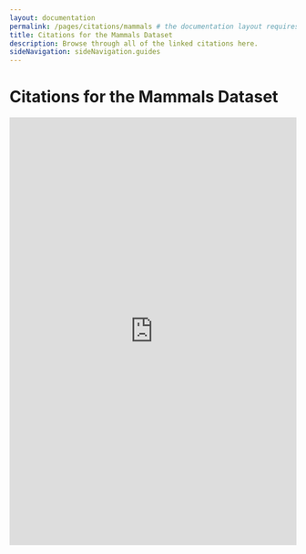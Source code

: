 ```yaml
---
layout: documentation
permalink: /pages/citations/mammals # the documentation layout requires you to fill the permalink for it to be highlighted in the side navigation
title: Citations for the Mammals Dataset
description: Browse through all of the linked citations here.
sideNavigation: sideNavigation.guides
---
```


# Citations for the Mammals Dataset

<iframe src="https://www.gbif.org/api/widgets/literature/latest?gbifDatasetKey=3ad882bb-cd21-4201-8b83-3684bfc6d830" scrolling="no" frameborder="0" allowtransparency="true" allowfullscreen="true" style="width: 100%; height: 750px;"></iframe>